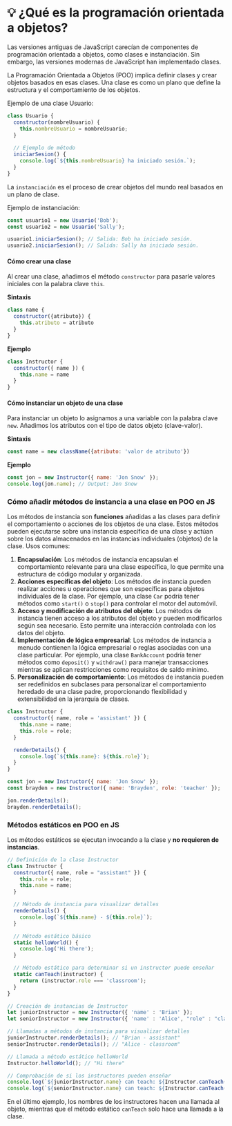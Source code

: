 # 💡 ¿Qué es la programación orientada a objetos?

Las versiones antiguas de JavaScript carecían de componentes de programación orientada a objetos, como clases e instanciación. Sin embargo, las versiones modernas de JavaScript han implementado clases.

La Programación Orientada a Objetos (POO) implica definir clases y crear objetos basados en esas clases. Una clase es como un plano que define la estructura y el comportamiento de los objetos.

Ejemplo de una clase Usuario:

```javascript
class Usuario {
  constructor(nombreUsuario) {
    this.nombreUsuario = nombreUsuario;
  }
  
  // Ejemplo de método
  iniciarSesion() {
    console.log(`${this.nombreUsuario} ha iniciado sesión.`);
  }
}
```

La `instanciación` es el proceso de crear objetos del mundo real basados en un plano de clase.

Ejemplo de instanciación:

```javascript
const usuario1 = new Usuario('Bob');
const usuario2 = new Usuario('Sally');

usuario1.iniciarSesion(); // Salida: Bob ha iniciado sesión.
usuario2.iniciarSesion(); // Salida: Sally ha iniciado sesión.
```

#### Cómo crear una clase

Al crear una clase, añadimos el método `constructor` para pasarle valores iniciales con la palabra clave `this`.

**Sintaxis**

```javascript
class name {
  constructor({atributo}) {
    this.atributo = atributo
  }
}
```

**Ejemplo**

```javascript
class Instructor {
  constructor({ name }) {
    this.name = name
  }
}
```

#### Cómo instanciar un objeto de una clase

Para instanciar un objeto lo asignamos a una variable con la palabra clave `new`. Añadimos los atributos con el tipo de datos objeto (clave-valor).

**Sintaxis**

```javascript
const name = new className({atributo: 'valor de atributo'})
```

**Ejemplo**

```javascript
const jon = new Instructor({ name: 'Jon Snow' });
console.log(jon.name); // Output: Jon Snow
```

### Cómo añadir métodos de instancia a una clase en POO en JS

Los métodos de instancia son **funciones** añadidas a las clases para definir el comportamiento o acciones de los objetos de una clase. Estos métodos pueden ejecutarse sobre una instancia específica de una clase y actúan sobre los datos almacenados en las instancias individuales (objetos) de la clase. Usos comunes:

1. **Encapsulación**: Los métodos de instancia encapsulan el comportamiento relevante para una clase específica, lo que permite una estructura de código modular y organizada.
2. **Acciones específicas del objeto**: Los métodos de instancia pueden realizar acciones u operaciones que son específicas para objetos individuales de la clase. Por ejemplo, una clase `Car` podría tener métodos como `start()` o `stop()` para controlar el motor del automóvil.
3. **Acceso y modificación de atributos del objeto**: Los métodos de instancia tienen acceso a los atributos del objeto y pueden modificarlos según sea necesario. Esto permite una interacción controlada con los datos del objeto.
4. **Implementación de lógica empresarial**: Los métodos de instancia a menudo contienen la lógica empresarial o reglas asociadas con una clase particular. Por ejemplo, una clase `BankAccount` podría tener métodos como `deposit()` y `withdraw()` para manejar transacciones mientras se aplican restricciones como requisitos de saldo mínimo.
5. **Personalización de comportamiento**: Los métodos de instancia pueden ser redefinidos en subclases para personalizar el comportamiento heredado de una clase padre, proporcionando flexibilidad y extensibilidad en la jerarquía de clases.

```javascript
class Instructor {
  constructor({ name, role = 'assistant' }) {
    this.name = name;
    this.role = role;
  }

  renderDetails() {
    console.log(`${this.name}: ${this.role}`);
  }
}
```

```javascript
const jon = new Instructor({ name: 'Jon Snow' });
const brayden = new Instructor({ name: 'Brayden', role: 'teacher' });

jon.renderDetails();
brayden.renderDetails();
```

### Métodos estáticos en POO en JS

Los métodos estáticos se ejecutan invocando a la clase y **no requieren de instancias**.

```javascript
// Definición de la clase Instructor
class Instructor {
  constructor({ name, role = "assistant" }) {
    this.role = role;
    this.name = name;
  }

  // Método de instancia para visualizar detalles
  renderDetails() {
    console.log(`${this.name} - ${this.role}`);
  }

  // Método estático básico
  static helloWorld() {
    console.log('Hi there');
  }

  // Método estático para determinar si un instructor puede enseñar
  static canTeach(instructor) {
    return (instructor.role === 'classroom');
  }
}

// Creación de instancias de Instructor
let juniorInstructor = new Instructor({ 'name' : 'Brian' });
let seniorInstructor = new Instructor({ 'name' : 'Alice', "role" : "classroom" });

// Llamadas a métodos de instancia para visualizar detalles
juniorInstructor.renderDetails(); // "Brian - assistant"
seniorInstructor.renderDetails(); // "Alice - classroom"

// Llamada a método estático helloWorld
Instructor.helloWorld(); // "Hi there"

// Comprobación de si los instructores pueden enseñar
console.log(`${juniorInstructor.name} can teach: ${Instructor.canTeach(juniorInstructor)}`); // "Brian can teach: false"
console.log(`${seniorInstructor.name} can teach: ${Instructor.canTeach(seniorInstructor)}`); // "Alice can teach: true"
```

En el último ejemplo, los nombres de los instructores hacen una llamada al objeto, mientras que el método estático `canTeach` solo hace una llamada a la clase.
